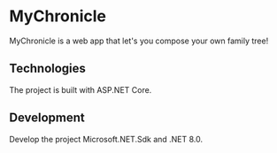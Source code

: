 # MyChronicle
MyChronicle is a web app that let's you compose your own family tree!

## Technologies
The project is built with ASP.NET Core.

## Development
Develop the project Microsoft.NET.Sdk and .NET 8.0.
